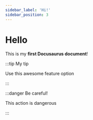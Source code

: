 ```yaml
---
sidebar_label: 'Hi!'
sidebar_position: 3
---
```


# Hello

This is my **first Docusaurus document**!

:::tip My tip

Use this awesome feature option

:::

:::danger Be careful!

This action is dangerous

:::


